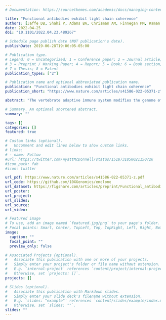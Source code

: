 ```yaml
---
# Documentation: https://sourcethemes.com/academic/docs/managing-content/

title: "Functional antibodies exhibit light chain coherence"
authors: [Jaffe DB, Shahi P, Adams BA, Chrisman AM, Finnegan PM, Raman N, Royall AE, Tsai F, Vollbrecht T, Reyes DS, McDonnell WJ]
date: 2022-04-25
doi: "10.1101/2022.04.23.489267"

# Schedule page publish date (NOT publication's date).
publishDate: 2019-06-28T19:06:05-05:00

# Publication type.
# Legend: 0 = Uncategorized; 1 = Conference paper; 2 = Journal article;
# 3 = Preprint / Working Paper; 4 = Report; 5 = Book; 6 = Book section;
# 7 = Thesis; 8 = Patent
publication_types: ["2"]

# Publication name and optional abbreviated publication name.
publication: "Functional antibodies exhibit light chain coherence"
publication_short: "https://www.nature.com/articles/s41586-022-05371-z"

abstract: "The vertebrate adaptive immune system modifies the genome of individual B cells to encode antibodies binding particular antigens. In most mammals, antibodies are composed of a heavy and a light chain which are sequentially generated by recombination of V, D (for heavy chains), J, and C gene segments. Each chain contains three complementarity-determining regions (CDR1-3), contributing to antigen specificity. Certain heavy and light chains are preferred for particular antigens. We considered pairs of B cells sharing the same heavy chain V gene and CDRH3 amino acid sequence and isolated from different donors, also known as public clonotypes. We show that for naive antibodies (not yet adapted to antigens), the probability that they use the same light chain V gene is ~10%, whereas for memory (functional) antibodies it is ~80%. This property of functional antibodies is a phenomenon we call light chain coherence. We also observe it when similar heavy chains recur within a donor. Thus, though naive antibodies appear to recur by chance, the recurrence of functional antibodies reveals surprising constraint and determinism in the processes of V(D)J recombination and immune selection. For most functional antibodies, the heavy chain determines the light chain."

# Summary. An optional shortened abstract.
summary: ""

tags: []
categories: []
featured: true

# Custom links (optional).
#   Uncomment and edit lines below to show custom links.
# links:
# - name: Follow
#url: https://twitter.com/WyattMcDonnell/status/1518731850021150720
#icon_pack: fab
#icon: twitter

url_pdf: https://www.nature.com/articles/s41586-022-05371-z.pdf
url_code: https://github.com/10XGenomics/enclone
url_dataset: https://figshare.com/articles/preprint/Functional_antibodies_exhibit_light_chain_coherence/19617633
url_poster:
url_project:
url_slides:
url_source:
url_video:

# Featured image
# To use, add an image named `featured.jpg/png` to your page's folder.
# Focal points: Smart, Center, TopLeft, Top, TopRight, Left, Right, BottomLeft, Bottom, BottomRight.
image:
  caption: ""
  focal_point: ""
  preview_only: false

# Associated Projects (optional).
#   Associate this publication with one or more of your projects.
#   Simply enter your project's folder or file name without extension.
#   E.g. `internal-project` references `content/project/internal-project/index.md`.
#   Otherwise, set `projects: []`.
projects: []

# Slides (optional).
#   Associate this publication with Markdown slides.
#   Simply enter your slide deck's filename without extension.
#   E.g. `slides: "example"` references `content/slides/example/index.md`.
#   Otherwise, set `slides: ""`.
slides: ""
---
```

